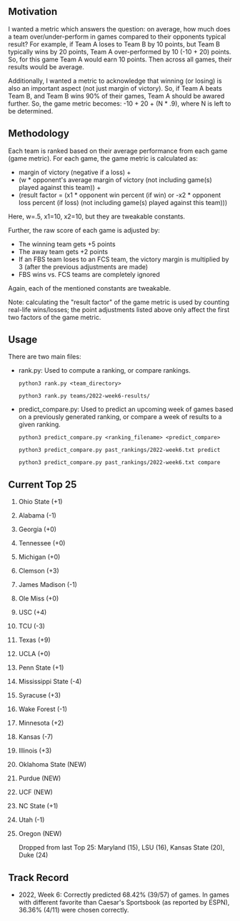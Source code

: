 ## Motivation

I wanted a metric which answers the question: on average, how much does a team over/under-perform in games compared to their opponents typical result? For example, if Team A loses to Team B by 10 points, but Team B typically wins by 20 points, Team A over-performed by 10 (-10 + 20) points. So, for this game Team A would earn 10 points. Then across all games, their results would be average.

Additionally, I wanted a metric to acknowledge that winning (or losing) is also an important aspect (not just margin of victory). So, if Team A beats Team B, and Team B wins 90% of their games, Team A should be awared further. So, the game metric becomes: -10 + 20 + (N * .9), where N is left to be determined. 

## Methodology

Each team is ranked based on their average performance from each game (game metric). For each game, the game metric is calculated as: 

* margin of victory (negative if a loss) + 
* (w * opponent's average margin of victory (not including game(s) played against this team)) + 
* (result factor = (x1 * opponent win percent (if win) or -x2 * opponent loss percent (if loss) (not including game(s) played against this team)))

Here, w=.5, x1=10, x2=10, but they are tweakable constants.

Further, the raw score of each game is adjusted by:

* The winning team gets +5 points
* The away team gets +2 points
* If an FBS team loses to an FCS team, the victory margin is multiplied by 3 (after the previous adjustments are made)
* FBS wins vs. FCS teams are completely ignored

Again, each of the mentioned constants are tweakable.

Note: calculating the "result factor" of the game metric is used by counting real-life wins/losses; the point adjustments listed above only affect the first two factors of the game metric.

## Usage

There are two main files:

* rank.py: Used to compute a ranking, or compare rankings.

    ```python3 rank.py <team_directory>```

    ```python3 rank.py teams/2022-week6-results/```

* predict_compare.py: Used to predict an upcoming week of games based on a previously generated ranking, or compare a week of results to a given ranking.

    ```python3 predict_compare.py <ranking_filename> <predict_compare>```

    ```python3 predict_compare.py past_rankings/2022-week6.txt predict```

    ```python3 predict_compare.py past_rankings/2022-week6.txt compare```

## Current Top 25

1. Ohio State (+1)
2. Alabama (-1)
3. Georgia (+0)
4. Tennessee (+0)
5. Michigan (+0)
6. Clemson (+3)
7. James Madison (-1)
8. Ole Miss (+0)
9. USC (+4)
10. TCU (-3)
11. Texas (+9)
12. UCLA (+0)
13. Penn State (+1)
14. Mississippi State (-4)
15. Syracuse (+3)
16. Wake Forest (-1)
17. Minnesota (+2)
18. Kansas (-7)
19. Illinois (+3)
20. Oklahoma State (NEW)
21. Purdue (NEW)
22. UCF (NEW)
23. NC State (+1)
24. Utah (-1)
25. Oregon (NEW)

    Dropped from last Top 25: Maryland (15), LSU (16), Kansas State (20), Duke (24)

## Track Record

* 2022, Week 6: Correctly predicted 68.42% (39/57) of games. In games with different favorite than Caesar's Sportsbook (as reported by ESPN), 36.36% (4/11) were chosen correctly.